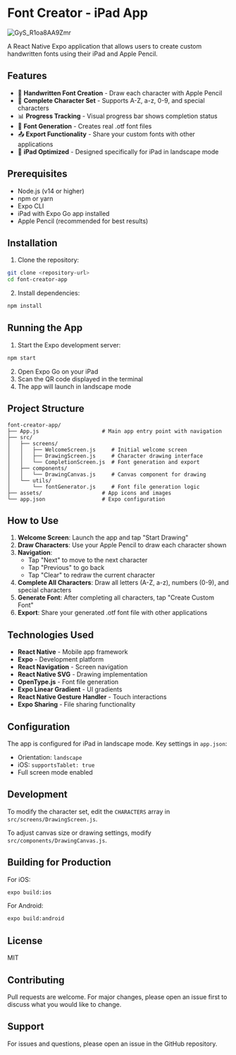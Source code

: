 # Font Creator - iPad App
![GyS_R1oa8AA9Zmr](https://github.com/user-attachments/assets/a12c56df-d986-4265-a6e9-2d77d7451ce8)

A React Native Expo application that allows users to create custom handwritten fonts using their iPad and Apple Pencil.

## Features

- 🎨 **Handwritten Font Creation** - Draw each character with Apple Pencil
- 📝 **Complete Character Set** - Supports A-Z, a-z, 0-9, and special characters
- 📊 **Progress Tracking** - Visual progress bar shows completion status
- 💾 **Font Generation** - Creates real .otf font files
- 📤 **Export Functionality** - Share your custom fonts with other applications
- 🎯 **iPad Optimized** - Designed specifically for iPad in landscape mode

## Prerequisites

- Node.js (v14 or higher)
- npm or yarn
- Expo CLI
- iPad with Expo Go app installed
- Apple Pencil (recommended for best results)

## Installation

1. Clone the repository:
```bash
git clone <repository-url>
cd font-creator-app
```

2. Install dependencies:
```bash
npm install
```

## Running the App

1. Start the Expo development server:
```bash
npm start
```

2. Open Expo Go on your iPad
3. Scan the QR code displayed in the terminal
4. The app will launch in landscape mode

## Project Structure

```
font-creator-app/
├── App.js                    # Main app entry point with navigation
├── src/
│   ├── screens/
│   │   ├── WelcomeScreen.js     # Initial welcome screen
│   │   ├── DrawingScreen.js     # Character drawing interface
│   │   └── CompletionScreen.js  # Font generation and export
│   ├── components/
│   │   └── DrawingCanvas.js     # Canvas component for drawing
│   └── utils/
│       └── fontGenerator.js     # Font file generation logic
├── assets/                   # App icons and images
└── app.json                  # Expo configuration
```

## How to Use

1. **Welcome Screen**: Launch the app and tap "Start Drawing"
2. **Draw Characters**: Use your Apple Pencil to draw each character shown
3. **Navigation**: 
   - Tap "Next" to move to the next character
   - Tap "Previous" to go back
   - Tap "Clear" to redraw the current character
4. **Complete All Characters**: Draw all letters (A-Z, a-z), numbers (0-9), and special characters
5. **Generate Font**: After completing all characters, tap "Create Custom Font"
6. **Export**: Share your generated .otf font file with other applications

## Technologies Used

- **React Native** - Mobile app framework
- **Expo** - Development platform
- **React Navigation** - Screen navigation
- **React Native SVG** - Drawing implementation
- **OpenType.js** - Font file generation
- **Expo Linear Gradient** - UI gradients
- **React Native Gesture Handler** - Touch interactions
- **Expo Sharing** - File sharing functionality

## Configuration

The app is configured for iPad in landscape mode. Key settings in `app.json`:
- Orientation: `landscape`
- iOS: `supportsTablet: true`
- Full screen mode enabled

## Development

To modify the character set, edit the `CHARACTERS` array in `src/screens/DrawingScreen.js`.

To adjust canvas size or drawing settings, modify `src/components/DrawingCanvas.js`.

## Building for Production

For iOS:
```bash
expo build:ios
```

For Android:
```bash
expo build:android
```

## License

MIT

## Contributing

Pull requests are welcome. For major changes, please open an issue first to discuss what you would like to change.

## Support

For issues and questions, please open an issue in the GitHub repository.
